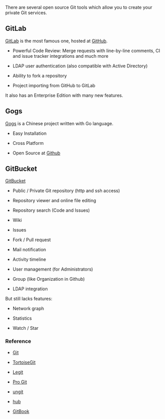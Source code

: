 There are several open source Git tools which allow you to create your private Git services.

## GitLab

[GitLab](https://about.gitlab.com/) is the most famous one, hosted at [GitHub](https://github.com/gitlabhq/gitlabhq).

* Powerful Code Review: Merge requests with line-by-line comments, CI and issue tracker integrations and much more

* LDAP user authentication (also compatible with Active Directory)

* Ability to fork a repository

* Project importing from GitHub to GitLab

It also has an Enterprise Edition with many new features.


## Gogs

[Gogs](http://gogs.io/) is a Chinese project written with Go language.

* Easy Installation

* Cross Platform

* Open Source at [Github](https://github.com/gogits/gogs)


## GitBucket

[GitBucket](https://takezoe.github.io/gitbucket/)

* Public / Private Git repository (http and ssh access)

* Repository viewer and online file editing

* Repository search (Code and Issues)

* Wiki

* Issues

* Fork / Pull request

* Mail notification

* Activity timeline

* User management (for Administrators)

* Group (like Organization in Github)

* LDAP integration

But still lacks features:

* Network graph

* Statistics

* Watch / Star



### Reference

* [Git](https://github.com/git/git)

* [TortoiseGit](https://github.com/TortoiseGit/TortoiseGit)

* [Legit](http://www.git-legit.org/)

* [Pro Git](http://git-scm.com/book/en/v2)

* [ungit](https://github.com/FredrikNoren/ungit)

* [hub](https://github.com/github/hub)

* [GitBook](https://github.com/GitbookIO/gitbook)

